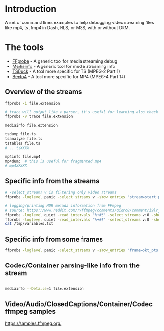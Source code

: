 # Introduction

A set of command lines examples to help debugging video streaming files like mp4, ts ,fmp4 in Dash, HLS, or MSS, with or without DRM.

# The tools

* [FFprobe](https://ffmpeg.org/ffprobe.html) - A generic tool for media streaming debug
* [Mediainfo](https://mediaarea.net/en/MediaInfo) - A generic tool for media streaming info
* [TSDuck](https://tsduck.io/#cmdlist) - A tool more specific for TS (MPEG-2 Part 1)
* [Bento4](https://www.bento4.com/) - A tool more specific for MP4 (MPEG-4 Part 14)


## Overview of the streams

```bash
ffprobe -i file.extension

# trace will output like a parser, it's useful for learning also check container structure such as fragmented mp4, mpegts programs...
ffprobe -v trace file.extension

mediainfo file.extension

tsdump file.ts
tsanalyze file.ts
tstables file.ts
# .. tsXXXX

mp4info file.mp4
mp4dump  # this is useful for fragmented mp4
# mp4XXXXX
```

## Specific info from the streams

```bash
# -select_streams v is filtering only video streams
ffprobe -loglevel panic -select_streams v -show_entries "stream=start_pts,start_time,avg_frame_rate,r_frame_rate,codec_time_base" file.extension

# logging/printing HDR metada information from FFmpeg
# source: https://www.reddit.com/r/ffmpeg/comments/qidrc8/comment/i9lrj9u/?utm_source=reddit&utm_medium=web2x&context=3
ffprobe -loglevel quiet -read_intervals "%+#2" -select_streams v:0 -show_entries side_data "input.mkv" | egrep -m 1 -A 10 'Mastering display metadata' | grep -v 'Mastering display metadata' >/tmp/variables.txt
ffprobe -loglevel quiet -read_intervals "%+#2" -select_streams v:0 -show_entries side_data "input.mkv" | egrep -m 1 -A 2 'Content light level metadata' | grep -v 'Content light level metadata' >>/tmp/variables.txt
cat /tmp/variables.txt
```
## Specific info from some frames

```bash
ffprobe -loglevel panic -select_streams v -show_entries "frame=pkt_pts,pkt_pts_time,pkt_duration,best_effort_timestamp,best_effort_timestamp_time" -read_intervals %+#5
```

## Codec/Container parsing-like info from the stream

```bash

mediainfo --Details=1 file.extension

```

## Video/Audio/ClosedCaptions/Container/Codec ffmpeg samples

https://samples.ffmpeg.org/

